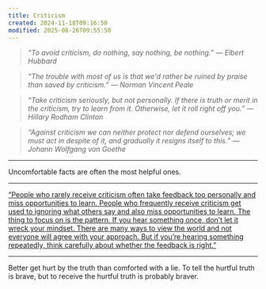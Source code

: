 ```yaml
---
title: Criticism
created: 2024-11-18T09:16:50
modified: 2025-08-26T09:55:50
---
```


> _“To avoid criticism, do nothing, say nothing, be nothing.” — Elbert Hubbard_

> _“The trouble with most of us is that we'd rather be ruined by praise than saved by criticism.” — Norman Vincent Peale_

> _“Take criticism seriously, but not personally. If there is truth or merit in the criticism, try to learn from it. Otherwise, let it roll right off you.” — Hillary Rodham Clinton_

> _“Against criticism we can neither protect nor defend ourselves; we must act in despite of it, and gradually it resigns itself to this.” — Johann Wolfgang von Goethe_

---

Uncomfortable facts are often the most helpful ones.

---

[“People who rarely receive criticism often take feedback too personally and miss opportunities to learn. People who frequently receive criticism get used to ignoring what others say and also miss opportunities to learn. The thing to focus on is the pattern. If you hear something once, don’t let it wreck your mindset. There are many ways to view the world and not everyone will agree with your approach. But if you’re hearing something repeatedly, think carefully about whether the feedback is right.”](https://jamesclear.com/3-2-1/january-16-2025)

---

Better get hurt by the truth than comforted with a lie. To tell the hurtful truth is brave, but to receive the hurtful truth is probably braver.
